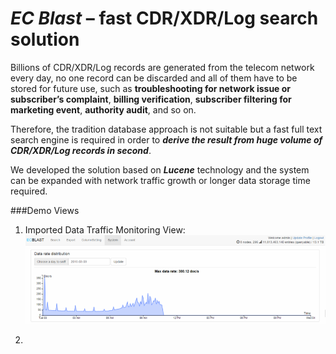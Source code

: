 # _**EC Blast**_ – fast CDR/XDR/Log search solution

Billions of CDR/XDR/Log records are generated from the telecom network every day, no one record can be discarded and all of them have to be stored for future use, such as **troubleshooting for network issue or subscriber’s complaint**, **billing verification**, **subscriber filtering for marketing event**, **authority audit**, and so on. 

Therefore, the tradition database approach is not suitable but a fast full text search engine is required in order to ***derive the result from huge volume of CDR/XDR/Log records in second***. 

We developed the solution based on ***Lucene*** technology and the system can be expanded with network traffic growth or longer data storage time required.

###Demo Views
1. Imported Data Traffic Monitoring View:
![](imgs/a.png)

2. 